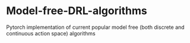 # Model-free-DRL-algorithms
Pytorch implementation of current popular model free (both discrete and continuous action space) algorithms
